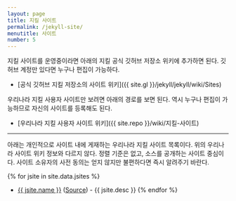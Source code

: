 ```yaml
---
layout: page
title: 지킬 사이트
permalink: /jekyll-site/
menutitle: 사이트
number: 5
---
```


지킬 사이트를 운영중이라면 아래의 지킬 공식 깃허브 저장소 위키에 추가하면 된다. 깃허브 계정만 있다면 누구나 편집이 가능하다.

 - [공식 깃허브 지킬 저장소의 사이트 위키]({{ site.gl }}/jekyll/jekyll/wiki/Sites)

우리나라 지킬 사용자 사이트만 보려면 아래의 경로를 보면 된다. 역시 누구나 편집이 가능하므로 자신의 사이트를 등록해도 된다.

 - [우리나라 지킬 사용자 사이트 위키]({{ site.repo }}/wiki/지킬-사이트)

---
 
아래는 개인적으로 사이트 내에 게재하는 우리나라 지킬 사이트 목록이다. 위의 우리나라 사이트 위키 정보와 다르지 않다. 정렬 기준은 없고, 소스를 공개하는 사이트 중심이다. 사이트 소유자의 사전 동의는 얻지 않지만 불편하다면 즉시 알려주기 바란다.

{% for jsite in site.data.jsites %}
- <a href="{{ jsite.link }}">{{ jsite.name }}</a> (<a href="{{ site.gl }}/{{ jsite.source }}">Source</a>) - {{ jsite.desc }}
{% endfor %}
